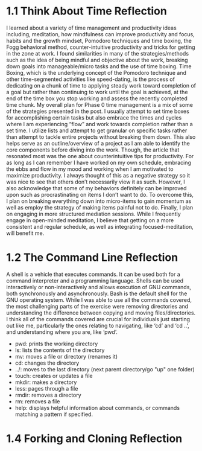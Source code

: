 # 1.1 Think About Time Reflection

I learned about a variety of time management and productivity ideas including, meditation, how mindfulness can improve productivity and focus, habits and the growth mindset, Pomodoro techniques and time boxing, the Fogg behavioral method, counter-intuitive productivity and tricks for getting in the zone at work. I found similarities in many of the strategies/methods such as the idea of being mindful and objective about the work, breaking down goals into manageable/micro tasks and the use of time boxing. Time Boxing, which is the underlying concept of the Pomodoro technique and other time-segmented activities like speed-dating, is the process of dedicating on a chunk of time to applying steady work toward completion of a goal but rather than continuing to work until the goal is achieved, at the end of the time box you stop working and assess the recently completed time chunk.  My overall plan for Phase 0 time management is a mix of some of the strategies presented in the post. I usually attempt to set time boxes for accomplishing certain tasks but also embrace the times and cycles where I am experiencing “flow” and work towards completion rather than a set time. I utilize lists and attempt to get granular on specific tasks rather than attempt to tackle entire projects without breaking them down. This also helps serve as an outline/overview of a project as I am able to identify the core components before diving into the work. Though, the article that resonated most was the one about counterintuitive tips for productivity. For as long as I can remember I have worked on my own schedule, embracing the ebbs and flow in my mood and working when I am motivated to maximize productivity. I always thought of this as a negative strategy so it was nice to see that others don’t necessarily view it as such. However, I also acknowledge that some of my behaviors definitely can be improved upon such as procrastinating on items I don’t want to do. To overcome this, I plan on breaking everything down into micro-items to gain momentum as well as employ the strategy of making items painful not to do. Finally, I plan on engaging in more structured mediation sessions. While I frequently engage in open-minded meditation, I believe that getting on a more consistent and regular schedule, as well as integrating focused-meditation, will benefit me.

# 1.2 The Command Line Reflection

A shell is a vehicle that executes commands. It can be used both for a command interpreter and a programming language. Shells can be used interactively or non-interactively and allows execution of GNU commands, both synchronously and asynchronously. Bash is the default shell for the GNU operating system. While I was able to use all the commands covered, the most challenging parts of the exercise were removing directories and understanding the difference between copying and moving files/directories. I think all of the commands covered are crucial for individuals just starting out like me, particularly the ones relating to navigating, like ‘cd’ and ‘cd ..’, and understanding where you are, like ‘pwd’.

* pwd: prints the working directory
* ls: lists the contents of the directory
* mv: moves a file or directory (renames it)
* cd: changes the directory
* ../: moves to the last directory (next parent directory/go "up" one folder)
* touch: creates or updates a file
* mkdir: makes a directory
* less: pages through a file
* rmdir: removes a directory
* rm: removes a file
* help: displays helpful information about commands, or commands matching a pattern if specified.

# 1.4 Forking and Cloning Reflection